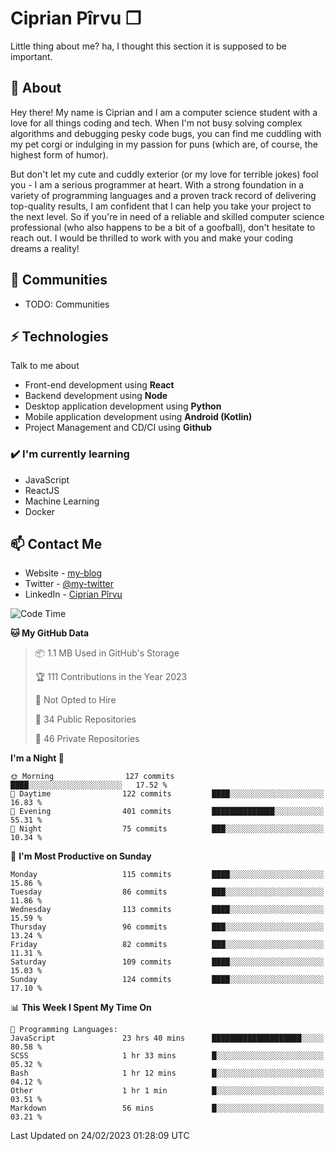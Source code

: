 # Ciprian Pîrvu ❐

Little thing about me? ha, I thought this section it is supposed to be important.

## 🧐 About

Hey there! My name is Ciprian and I am a computer science student with a love for all things coding and tech. When I'm not busy solving complex algorithms and debugging pesky code bugs, you can find me cuddling with my pet corgi or indulging in my passion for puns (which are, of course, the highest form of humor).

But don't let my cute and cuddly exterior (or my love for terrible jokes) fool you - I am a serious programmer at heart. With a strong foundation in a variety of programming languages and a proven track record of delivering top-quality results, I am confident that I can help you take your project to the next level. So if you're in need of a reliable and skilled computer science professional (who also happens to be a bit of a goofball), don't hesitate to reach out. I would be thrilled to work with you and make your coding dreams a reality!

## 👯 Communities

-   TODO: Communities

## ⚡ Technologies

Talk to me about

-   Front-end development using **React**
-   Backend development using **Node**
-   Desktop application development using **Python**
-   Mobile application development using **Android (Kotlin)**
-   Project Management and CD/CI using **Github**

### ✔️ I'm currently learning

-   JavaScript
-   ReactJS
-   Machine Learning
-   Docker

## 📫 Contact Me

-   Website - [my-blog]()
-   Twitter - [@my-twitter]()
-   LinkedIn - [Ciprian Pîrvu](https://www.linkedin.com/in/p%C3%AErvu-ciprian-cristian-4415991b1/)

<!--START_SECTION:waka-->
![Code Time](http://img.shields.io/badge/Code%20Time-1%2C554%20hrs%2040%20mins-blue)

**🐱 My GitHub Data** 

> 📦 1.1 MB Used in GitHub's Storage 
 > 
> 🏆 111 Contributions in the Year 2023
 > 
> 🚫 Not Opted to Hire
 > 
> 📜 34 Public Repositories 
 > 
> 🔑 46 Private Repositories 
 > 
**I'm a Night 🦉** 

```text
🌞 Morning                127 commits         ████░░░░░░░░░░░░░░░░░░░░░   17.52 % 
🌆 Daytime                122 commits         ████░░░░░░░░░░░░░░░░░░░░░   16.83 % 
🌃 Evening                401 commits         ██████████████░░░░░░░░░░░   55.31 % 
🌙 Night                  75 commits          ███░░░░░░░░░░░░░░░░░░░░░░   10.34 % 
```
📅 **I'm Most Productive on Sunday** 

```text
Monday                   115 commits         ████░░░░░░░░░░░░░░░░░░░░░   15.86 % 
Tuesday                  86 commits          ███░░░░░░░░░░░░░░░░░░░░░░   11.86 % 
Wednesday                113 commits         ████░░░░░░░░░░░░░░░░░░░░░   15.59 % 
Thursday                 96 commits          ███░░░░░░░░░░░░░░░░░░░░░░   13.24 % 
Friday                   82 commits          ███░░░░░░░░░░░░░░░░░░░░░░   11.31 % 
Saturday                 109 commits         ████░░░░░░░░░░░░░░░░░░░░░   15.03 % 
Sunday                   124 commits         ████░░░░░░░░░░░░░░░░░░░░░   17.10 % 
```


📊 **This Week I Spent My Time On** 

```text
💬 Programming Languages: 
JavaScript               23 hrs 40 mins      ████████████████████░░░░░   80.58 % 
SCSS                     1 hr 33 mins        █░░░░░░░░░░░░░░░░░░░░░░░░   05.32 % 
Bash                     1 hr 12 mins        █░░░░░░░░░░░░░░░░░░░░░░░░   04.12 % 
Other                    1 hr 1 min          █░░░░░░░░░░░░░░░░░░░░░░░░   03.51 % 
Markdown                 56 mins             █░░░░░░░░░░░░░░░░░░░░░░░░   03.21 % 
```


 Last Updated on 24/02/2023 01:28:09 UTC
<!--END_SECTION:waka-->
